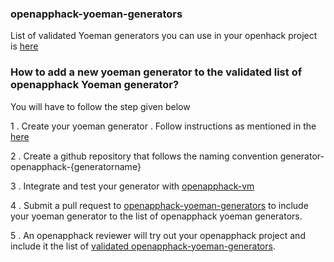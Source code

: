 ### openapphack-yoeman-generators

List of validated Yoeman generators you can use in your openhack project is [here](https://github.com/WiproOpenSourcePractice/openapphack-yoeman-generators/wiki/Validated-Openapphack-Yoeman-Generators)

### How to add a new yoeman generator to the validated list of openapphack Yoeman generator?

You will have to follow the step given below

1 . Create your yoeman generator . Follow instructions as mentioned in the [here](http://yeoman.io/authoring/)  

2 . Create a github repository that follows the naming convention generator-openapphack-{generatorname}

3 . Integrate and test your generator with [openapphack-vm](https://github.com/WiproOpenSourcePractice/openapphack-vm)

4 . Submit a pull request to [openapphack-yoeman-generators](https://github.com/WiproOpenSourcePractice/openapphack-yoeman-generators) to include your yoeman generator to the list of openapphack yoeman generators.

5 . An openapphack reviewer will try out your openapphack project and include it the list of [validated openapphack-yoeman-generators](https://github.com/WiproOpenSourcePractice/openapphack-yoeman-generators/blob/master/validated-openapphack-yoeman-generators.md).





